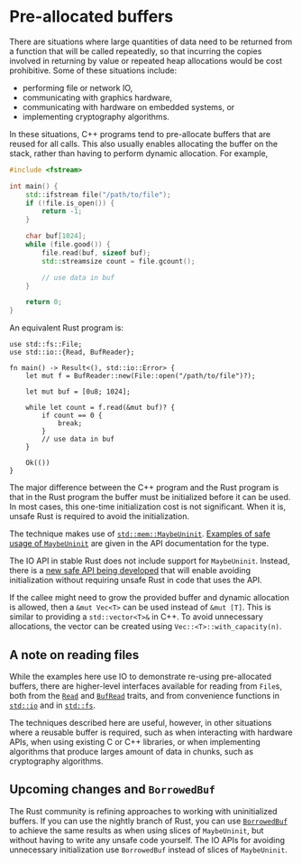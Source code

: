 # Pre-allocated buffers

There are situations where large quantities of data need to be returned from a
function that will be called repeatedly, so that incurring the copies involved
in returning by value or repeated heap allocations would be cost prohibitive.
Some of these situations include:

- performing file or network IO,
- communicating with graphics hardware,
- communicating with hardware on embedded systems, or
- implementing cryptography algorithms.

In these situations, C++ programs tend to pre-allocate buffers that are reused
for all calls. This also usually enables allocating the buffer on the stack,
rather than having to perform dynamic allocation. For example,

```c++
#include <fstream>

int main() {
    std::ifstream file("/path/to/file");
    if (!file.is_open()) {
        return -1;
    }

    char buf[1024];
    while (file.good()) {
        file.read(buf, sizeof buf);
        std::streamsize count = file.gcount();

        // use data in buf
    }

    return 0;
}
```

An equivalent Rust program is:

```rust,no_run
use std::fs::File;
use std::io::{Read, BufReader};

fn main() -> Result<(), std::io::Error> {
    let mut f = BufReader::new(File::open("/path/to/file")?);

    let mut buf = [0u8; 1024];

    while let count = f.read(&mut buf)? {
        if count == 0 {
            break;
        }
        // use data in buf
    }

    Ok(())
}
```

The major difference between the C++ program and the Rust program is that in the
Rust program the buffer must be initialized before it can be used. In most
cases, this one-time initialization cost is not significant. When it is, unsafe
Rust is required to avoid the initialization.

The technique makes use of
[`std::mem::MaybeUninit`](https://doc.rust-lang.org/std/mem/union.MaybeUninit.html).
[Examples of safe usage of
`MaybeUninit`](https://doc.rust-lang.org/std/mem/union.MaybeUninit.html#examples)
are given in the API documentation for the type.

The IO API in stable Rust does not include support for `MaybeUninit`. Instead,
there is a [new safe API being developed](#upcoming-changes-and-borrowedbuf)
that will enable avoiding initialization without requiring unsafe Rust in code
that uses the API.

If the callee might need to grow the provided buffer and dynamic allocation is
allowed, then a `&mut Vec<T>` can be used instead of `&mut [T]`. This is similar
to providing a `std::vector<T>&` in C++. To avoid unnecessary allocations, the
vector can be created using `Vec::<T>::with_capacity(n)`.

## A note on reading files

While the examples here use IO to demonstrate re-using pre-allocated buffers,
there are higher-level interfaces available for reading from `File`s, both from
the [`Read`](https://doc.rust-lang.org/std/io/trait.Read.html) and
[`BufRead`](https://doc.rust-lang.org/std/io/trait.BufRead.html) traits, and
from convenience functions in
[`std::io`](https://doc.rust-lang.org/std/io/index.html#functions-1) and in
[`std::fs`](https://doc.rust-lang.org/std/fs/index.html#functions-1).

The techniques described here are useful, however, in other situations where a
reusable buffer is required, such as when interacting with hardware APIs, when
using existing C or C++ libraries, or when implementing algorithms that produce
larges amount of data in chunks, such as cryptography algorithms.

## Upcoming changes and `BorrowedBuf`

The Rust community is refining approaches to working with uninitialized buffers.
If you can use the nightly branch of Rust, you can use
[`BorrowedBuf`](https://doc.rust-lang.org/std/io/struct.BorrowedBuf.html) to
achieve the same results as when using slices of `MaybeUninit`, but without
having to write any unsafe code yourself. The IO APIs for avoiding unnecessary
initialization use `BorrowedBuf` instead of slices of `MaybeUninit`.
